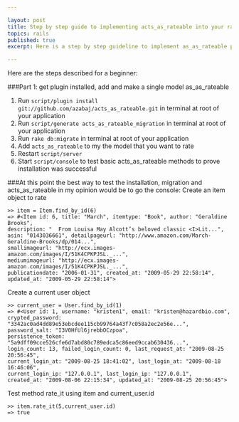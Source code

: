 ```yaml
---

layout: post
title: Step by step guide to implementing acts_as_rateable into your rails application
topics: rails 
published: true
excerpt: Here is a step by step guideline to implement as_as_rateable plugin into your rails application...

---
```


Here are the steps described for a beginner:

###Part 1: get plugin installed, add  and make a single model as_as_rateable
1. Run `script/plugin install git://github.com/azabaj/acts_as_rateable.git` in terminal at root of your application
2. Run `script/generate acts_as_rateable_migration` in terminal at root of your application
3. Run `rake db:migrate` in terminal at root of your application
4. Add `acts_as_rateable` to my the model that you want to rate
5. Restart `script/server`
6. Start `script/console` to test basic acts_as_rateable methods to prove installation was successful

###At this point the best way to test the installation, migration and acts_as_rateable in my opinion would be to go the console:
Create an item object to rate

    >> item = Item.find_by_id(6)
    => #<Item id: 6, title: "March", itemtype: "Book", author: "Geraldine Brooks", 
    description: "  From Louisa May Alcott’s beloved classic <I>Lit...", 
    asin: "0143036661", detailpageurl: "http://www.amazon.com/March-Geraldine-Brooks/dp/014...", 
    smallimageurl: "http://ecx.images-amazon.com/images/I/51K4CPKPJSL._...", 
    mediumimageurl: "http://ecx.images-amazon.com/images/I/51K4CPKPJSL._...", 
    publicationdate: "2006-01-31", created_at: "2009-05-29 22:58:14", 
    updated_at: "2009-05-29 22:58:14">

Create a current user object

    >> current_user = User.find_by_id(1)
    => #<User id: 1, username: "kristen1", email: "kristen@hazardbio.com", 
    crypted_password: "3342ac0ad4dd89e53ebcdee115cb99764a43f7c058a2ec2e56e...", 
    password_salt: "I3V0HfUl6jrebbOCzpoa", 
    persistence_token: "5a9dff09cce526cfe6d7abd80c789edca5c86eed9ccab630436...", 
    login_count: 13, failed_login_count: 0, last_request_at: "2009-08-25 20:56:45", 
    current_login_at: "2009-08-25 18:41:02", last_login_at: "2009-08-18 16:46:06", 
    current_login_ip: "127.0.0.1", last_login_ip: "127.0.0.1", 
    created_at: "2009-08-06 22:15:34", updated_at: "2009-08-25 20:56:45">
  
Test method rate_it using item and current_user.id 

    >> item.rate_it(5,current_user.id)
    => true

